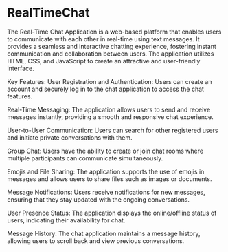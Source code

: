 # RealTimeChat

The Real-Time Chat Application is a web-based platform that enables users to communicate with each other in real-time using text messages. It provides a seamless and interactive chatting experience, fostering instant communication and collaboration between users. The application utilizes HTML, CSS, and JavaScript to create an attractive and user-friendly interface.

Key Features:
User Registration and Authentication: Users can create an account and securely log in to the chat application to access the chat features.

Real-Time Messaging: The application allows users to send and receive messages instantly, providing a smooth and responsive chat experience.

User-to-User Communication: Users can search for other registered users and initiate private conversations with them.

Group Chat: Users have the ability to create or join chat rooms where multiple participants can communicate simultaneously.

Emojis and File Sharing: The application supports the use of emojis in messages and allows users to share files such as images or documents.

Message Notifications: Users receive notifications for new messages, ensuring that they stay updated with the ongoing conversations.

User Presence Status: The application displays the online/offline status of users, indicating their availability for chat.

Message History: The chat application maintains a message history, allowing users to scroll back and view previous conversations.
